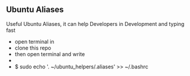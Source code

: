 
Ubuntu Aliases
-----------------------------
Useful Ubuntu Aliases, it can help Developers in Development and typing fast
* open terminal in
* clone this repo
* then open terminal and write
* 
*  $ sudo echo '. ~/ubuntu_helpers/.aliases' >> ~/.bashrc
